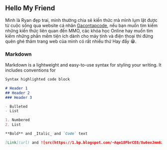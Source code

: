 ## Hello My Friend

Mình là Ryan đẹp trai, minh thường chia sẻ kiến thức mà mình lụm lặt được từ cuộc sống qua website cá nhân [Gacontapcode](https://www.gacontapcode.com), nếu bạn muốn tìm kiếm những kiến thức liên quan đến MMO, các khóa học Online hay muốn tìm kiếm những phần mềm tiện ích dành cho máy tính và điện thoại thì đừng quên ghé thăm trang web của mình có rất nhiều thứ Hay đấy 😁.

### Markdown

Markdown is a lightweight and easy-to-use syntax for styling your writing. It includes conventions for

```markdown
Syntax highlighted code block

# Header 1
## Header 2
### Header 3

- Bulleted
- List

1. Numbered
2. List

**Bold** and _Italic_ and `Code` text

[Link](url) and ![src(https://1.bp.blogspot.com/-Aqe18FbrCE8/Xw6evJmm6zI/AAAAAAAAEM0/gIkM627iJkIX7UZRhgSfgExBnpjxFObcQCLcBGAsYHQ/d/avatar-author-loi-ryan-gacontapcode-blogger.png)](src)
